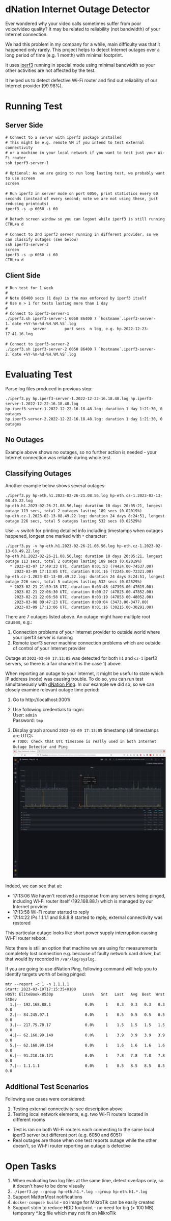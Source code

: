 # dNation Internet Outage Detector

Ever wondered why your video calls sometimes suffer from poor voice/video quality? It may be related to reliability (not bandwidth) of your Internet connection.

We had this problem in my company for a while, main difficulty was that it happened only rarely. This project helps to detect Internet outages over a long period of time (e.g. 1 month) with minimal footprint. 

It uses [iperf3](https://github.com/esnet/iperf) running in special mode using minimal bandwidth so your other activities are not affected by the test. 

It helped us to detect defective Wi-Fi router and find out reliability of our Internet provider (99.98%).

# Running Test

## Server Side
```
# Connect to a server with iperf3 package installed
# This might be e.g. remote VM if you intend to test external connectivity
# or a machine in your local network if you want to test just your Wi-Fi router
ssh iperf3-server-1

# Optional: As we are going to run long lasting test, we probably want to use screen
screen

# Run iperf3 in server mode on port 6050, print statistics every 60 seconds (instead of every second; note we are not using these, just reducing printouts)
iperf3 -s -p 6050 -i 60

# Detach screen window so you can logout while iperf3 is still running
CTRL+a d

# Connect to 2nd iperf3 server running in different provider, so we can classify outages (see below)
ssh iperf3-server-2
screen
iperf3 -s -p 6050 -i 60
CTRL+a d

```

## Client Side
```
# Run test for 1 week
#
# Note 86400 secs (1 day) is the max enforced by iperf3 itself
# Use n > 1 for tests lasting more than 1 day
#
# Connect to iperf3-server-1
./iperf3.sh iperf3-server-1 6050 86400 7 `hostname`.iperf3-server-1.`date +%Y-%m-%d-%H.%M.%S`.log
#           server        port secs  n log, e.g. hp.2022-12-23-17.41.16.log

# Connect to iperf3-server-2
./iperf3.sh iperf3-server-2 6050 86400 7 `hostname`.iperf3-server-2.`date +%Y-%m-%d-%H.%M.%S`.log
```

# Evaluating Test

Parse log files produced in previous step:
```
./iperf3.py hp.iperf3-server-1.2022-12-22-16.18.48.log hp.iperf3-server-1.2022-12-22-16.18.48.log
hp.iperf3-server-1.2022-12-22-16.18.48.log: duration 1 day 1:21:30, 0 outages
hp.iperf3-server-2.2022-12-22-16.18.48.log: duration 1 day 1:21:30, 0 outages
```
## No Outages
Example above shows no outages, so no further action is needed - your Internet connection was reliable during whole test.

## Classifying Outages
Another example below shows several outages:
```
./iperf3.py hp-eth.h1.2023-02-26-21.08.56.log hp-eth.cz-1.2023-02-13-08.49.22.log 
hp-eth.h1.2023-02-26-21.08.56.log: duration 10 days 20:05:21, longest outage 113 secs, total 2 outages lasting 189 secs (0.02019%)
hp-eth.cz-1.2023-02-13-08.49.22.log: duration 24 days 8:24:51, longest outage 226 secs, total 5 outages lasting 532 secs (0.02529%)
```

Use `-v` switch for printing detailed info including timestamps when outages happened, longest one marked with `*` character:
```
./iperf3.py -v hp-eth.h1.2023-02-26-21.08.56.log hp-eth.cz-1.2023-02-13-08.49.22.log 
hp-eth.h1.2023-02-26-21.08.56.log: duration 10 days 20:05:21, longest outage 113 secs, total 2 outages lasting 189 secs (0.02019%)
  * 2023-03-07 17:49:23 UTC, duration 0:01:53 (74424.00-74537.00)
    2023-03-09 17:13:05 UTC, duration 0:01:16 (72245.00-72321.00)
hp-eth.cz-1.2023-02-13-08.49.22.log: duration 24 days 8:24:51, longest outage 226 secs, total 5 outages lasting 532 secs (0.02529%)
  * 2023-02-21 21:59:18 UTC, duration 0:03:46 (47393.00-47619.00)
    2023-02-21 22:06:30 UTC, duration 0:00:27 (47825.00-47852.00)
    2023-02-21 22:06:58 UTC, duration 0:03:19 (47853.00-48052.00)
    2023-03-08 09:47:23 UTC, duration 0:00:04 (3473.00-3477.00)
    2023-03-09 17:13:06 UTC, duration 0:01:16 (30215.00-30291.00)
```

There are 7 outages listed above. An outage might have multiple root causes, e.g.:
1. Connection problems of your Internet provider to outside world where your iperf3 server is running
2. Remote iperf3 server machine connection problems which are outside of control of your Internet provider

Outage at `2023-03-09 17:13:05` was detected for both `h1` and `cz-1` iperf3 servers, so there is a fair chance it is the case 1) above.

When reporting an outage to your Internet, it might be useful to state which IP address (node) was causing trouble. To do so, you can run test simultaneously with [dNation Ping](https://dnation.cloud/products/ping/). In our example we did so, so we can closely examine relevant outage time period:

1) Go to http://localhost:3001/

2) Use following credentials to login:  
User: `admin`  
Password: `tmp`

3) Display graph around `2023-03-09 17:13:05` timestamp (all timestamps are UTC):  
`# TODO: Check that UTC timezone is really used in both Internet Outage Detector and Ping`
![outage](./doc/outage.png)

Indeed, we can see that at:
* 17:13:06 We haven't received a response from any servers being pinged, including Wi-Fi router itself (192.168.88.1) which is managed by our Internet provider
* 17:13:58 Wi-Fi router started to reply
* 17:14:22 IPs 1.1.1.1 and 8.8.8.8 started to reply, external connectivity was restored

This particular outage looks like short power supply interruption causing Wi-Fi router reboot.

Note there is still an option that machine we are using for measurements completely lost connection e.g. because of faulty network card driver, but that would by recorded in `/var/log/syslog`.

If you are going to use dNation Ping, following command will help you to identify targets worth of being pinged:
```
mtr --report -c 1 -n 1.1.1.1
Start: 2023-03-10T17:15:35+0100
HOST: EliteBook-8530p             Loss%   Snt   Last   Avg  Best  Wrst StDev
  1.|-- 192.168.88.1               0.0%     1    0.3   0.3   0.3   0.3   0.0
  2.|-- 84.245.97.1                0.0%     1    0.5   0.5   0.5   0.5   0.0
  3.|-- 217.75.70.17               0.0%     1    1.5   1.5   1.5   1.5   0.0
  4.|-- 62.168.99.149              0.0%     1    3.9   3.9   3.9   3.9   0.0
  5.|-- 62.168.99.154              0.0%     1    1.6   1.6   1.6   1.6   0.0
  6.|-- 91.210.16.171              0.0%     1    7.8   7.8   7.8   7.8   0.0
  7.|-- 1.1.1.1                    0.0%     1    8.5   8.5   8.5   8.5   0.0
```

## Additional Test Scenarios

Following use cases were considered:

1. Testing external connectivity: see description above
1. Testing local network elements, e.g. two Wi-Fi routers located in different rooms  
* Test is ran on both Wi-Fi routers each connecting to the same local iperf3 server but different port (e.g. 6050 and 6051)
* Real outages are those when one test reports outage while the other doesn't, so Wi-Fi router reporting an outage is defective

# Open Tasks
1. When evaluating two log files at the same time, detect overlaps only, so it doesn't have to be done visually
1. `./iperf3.py --group hp-eth.h1.*.log --group hp-eth.h1.*.log`
1. Support MatterMost notifications
1. `docker-compose build` - so image for MikroTik can be easily created
1. Support stdin to reduce HDD footprint - no need for big (> 100 MB) temporary *.log file which may not fit on MikroTik
